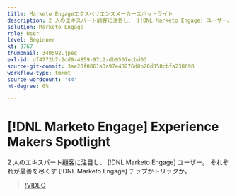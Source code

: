 ```yaml
---
title: Marketo Engageエクスペリエンスメーカースポットライト
description: 2 人のエキスパート顧客に注目し、 [!DNL Marketo Engage] ユーザー。 それぞれが最善を尽くす [!DNL Marketo Engage] チップかトリックか。
solution: Marketo Engage
role: User
level: Beginner
kt: 9767
thumbnail: 340592.jpeg
exl-id: df4772b7-2dd9-4859-97c2-db9507ecbd03
source-git-commit: 3ae20f0861a3a97e40276d8b20d858cbfa238698
workflow-type: tm+mt
source-wordcount: '44'
ht-degree: 0%

---
```


# [!DNL Marketo Engage] Experience Makers Spotlight

2 人のエキスパート顧客に注目し、 [!DNL Marketo Engage] ユーザー。 それぞれが最善を尽くす [!DNL Marketo Engage] チップかトリックか。

>[!VIDEO](https://video.tv.adobe.com/v/340592/?quality=12&learn=on)
